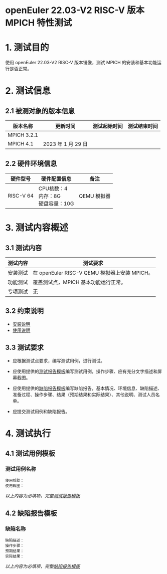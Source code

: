 # openEuler 22.03-V2 RISC-V 版本 MPICH 特性测试

# 1. 测试目的

使用 openEuler 22.03-V2 RISC-V 版本镜像，测试 MPICH 的安装和基本功能运行是否正常。

# 2. 测试信息

## 2.1 被测对象的版本信息

| 版本名称    | 更新时间           | 测试起始时间 | 测试结束时间 |
|-------------|--------------------|--------------|--------------|
| MPICH 3.2.1 |                    |              |              |
| MPICH 4.1   | 2023 年 1 月 29 日 |              |              |

## 2.2 硬件环境信息

| 硬件型号  | 硬件配置信息                            | 备注        |
|-----------|-----------------------------------------|-------------|
| RISC-V 64 | CPU核数：4<br>内存：8G<br>硬盘容量：10G | QEMU 模拟器 |

# 3. 测试内容概述

## 3.1 测试内容

| 测试内容 | 测试要求                                      |
|----------|-----------------------------------------------|
| 安装测试 | 在 openEuler RISC-V QEMU 模拟器上安装 MPICH。 |
| 功能测试 | 覆盖测试点，MPICH 基本功能运行正常。          |
| 专项测试 | 无                                            |

## 3.2 约束说明

- [安装说明](./MPICH_installation_guide.md)
- [使用说明](./MPICH_userguide.md)

## 3.3 测试要求

- 应根据测试点要求，编写测试用例，进行测试。

- 应使用提供的[测试报告模板](./测试报告模板.md)编写测试用例，操作步骤、应有充分文字描述和屏幕截图。

- 应使用提供的[缺陷报告模板](./缺陷报告模板.md)编写缺陷报告，基本情况、环境信息、缺陷描述、准备过程、操作步骤、结果（预期结果和实际结果）、其他说明、测试人员名单。

- 应提交测试用例和缺陷报告。

# 4. 测试执行

## 4.1 测试用例模板

### 测试用例名称

    使用帮助：
    使用截图：

*以上内容为必填项，完整[测试报告模板](./测试报告模板.md)*

## 4.2 缺陷报告模板

### 缺陷名称

    缺陷描述：
    操作步骤：
    预期结果：
    实际结果：

*以上内容为必填项，完整[缺陷报告模板](./测试报告模板.md)*
